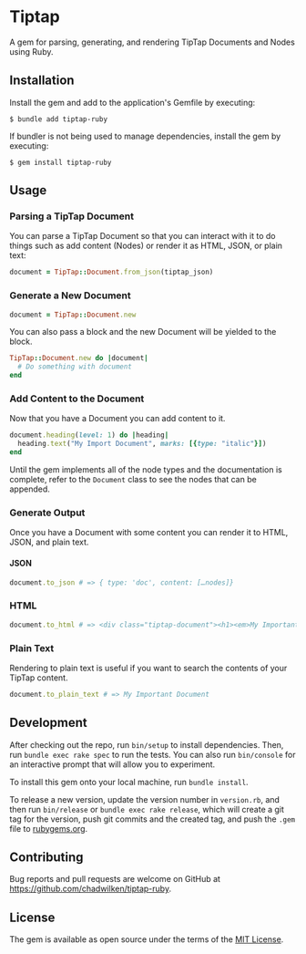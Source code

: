 # Tiptap

A gem for parsing, generating, and rendering TipTap Documents and Nodes using Ruby.

## Installation

Install the gem and add to the application's Gemfile by executing:

    $ bundle add tiptap-ruby

If bundler is not being used to manage dependencies, install the gem by executing:

    $ gem install tiptap-ruby

## Usage

### Parsing a TipTap Document

You can parse a TipTap Document so that you can interact with it to do things such as add content (Nodes) or render it as HTML, JSON, or plain text:

```ruby
document = TipTap::Document.from_json(tiptap_json)
```

### Generate a New Document

```ruby
document = TipTap::Document.new
```

You can also pass a block and the new Document will be yielded to the block.

```ruby
TipTap::Document.new do |document|
  # Do something with document
end
```

### Add Content to the Document

Now that you have a Document you can add content to it.

```ruby
document.heading(level: 1) do |heading|
  heading.text("My Import Document", marks: [{type: "italic"}])
end
```

Until the gem implements all of the node types and the documentation is complete, refer to the `Document` class to see the nodes that can be appended.

### Generate Output

Once you have a Document with some content you can render it to HTML, JSON, and plain text.

#### JSON

```ruby
document.to_json # => { type: 'doc', content: […nodes]}
```

### HTML

```ruby
document.to_html # => <div class="tiptap-document"><h1><em>My Important Document</em></h1></div>
```

### Plain Text

Rendering to plain text is useful if you want to search the contents of your TipTap content.

```ruby
document.to_plain_text # => My Important Document
```

## Development

After checking out the repo, run `bin/setup` to install dependencies. Then, run `bundle exec rake spec` to run the tests. You can also run `bin/console` for an interactive prompt that will allow you to experiment.

To install this gem onto your local machine, run `bundle install`.

To release a new version, update the version number in `version.rb`, and then run `bin/release` or `bundle exec rake release`, which will create a git tag for the version, push git commits and the created tag, and push the `.gem` file to [rubygems.org](https://rubygems.org).

## Contributing

Bug reports and pull requests are welcome on GitHub at https://github.com/chadwilken/tiptap-ruby.

## License

The gem is available as open source under the terms of the [MIT License](https://opensource.org/licenses/MIT).
